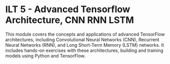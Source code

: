 # ILT 5 - Advanced Tensorflow Architecture, CNN RNN LSTM

This module covers the concepts and applications of advanced TensorFlow architectures, including Convolutional Neural Networks (CNN), Recurrent Neural Networks (RNN), and Long Short-Term Memory (LSTM) networks. It includes hands-on exercises with these architectures, building and training models using Python and TensorFlow.
